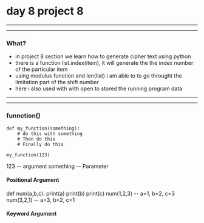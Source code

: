 # day 8 project 8


---
---
### What?
- in project 8 section we learn how to generate cipher text using python
- there is a function list.index(item), it will generate the the index number of the particular item
- using modulus function and len(list) i am able to to go throught the limitation part of the shift number
- here i also used with with open to stored the running program data

---


---
### funnction()
```
def my_function(something):
    # do this with something
    # Then do this 
    # Finally do this

my_function(123)
```
123 -- argument
something -- Parameter


#### Positional Argument
def num(a,b,c):
    print(a)
    print(b)
    print(c)
num(1,2,3) -- a=1, b=2, c=3
num(3,2,1) -- a=3, b=2, c=1

#### Keyword Argument